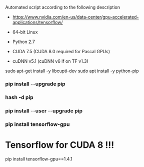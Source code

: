Automated script according to the following description
 * https://www.nvidia.com/en-us/data-center/gpu-accelerated-applications/tensorflow/
 
 
 
 * 64-bit Linux
 * Python 2.7
 * CUDA 7.5 (CUDA 8.0 required for Pascal GPUs)
 * cuDNN v5.1 (cuDNN v6 if on TF v1.3)



sudo apt-get install -y libcupti-dev
sudo apt install -y python-pip

### pip install --upgrade pip
### hash -d pip
### pip install --user --upgrade pip

### pip install tensorflow-gpu

# Tensorflow for CUDA 8 !!!
pip install tensorflow-gpu==1.4.1
